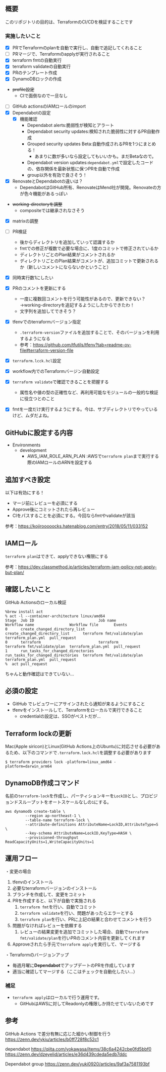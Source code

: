 ## 概要
このリポジトリの目的は、TerraformのCI/CDを検証することです

### 実施したいこと
- [x] PRでTerraformのplanを自動で実行し、自動で追記してくれること
- [ ] PRマージで、Terraformのapplyが実行されること
- [x] terraform fmtの自動実行
- [x] terraform validateの自動実行
- [x] PRのテンプレート作成
- [x] DynamoDBロックの作成
-  ~~profile設定~~
    - CIで面倒なので一旦なし
- [ ] GitHub actionsのIAMロールのimport
- [x] Dependabotの設定
    - [x] 機能確認
        - Dependabot alerts:脆弱性が検知とアラート
        - Dependabot security updates:検知された脆弱性に対するPR自動作成
        - Grouped security updates Beta:自動作成されるPRを1つにまとめる！
            - あまりに数が多いなら設定してもいいかも。まだBetaなので。
        - Dependabot version updates:`dependabot.yml`で設定したコードの、依存関係を最新状態に保つPRを自動で作成
        - group以外を有効で良さそう！
- [x] RenovateとDependabotの違いは？
    - DependabotはGitHub所有、RenovateはMend社が開発。Renovateの方が色々機能があるっぽい
- ~~working-directoryを調整~~
    - compositeでは継承されなさそう
- [x] matrixの調整
- [ ] PR検証
    - 後からディレクトリを追加していって認識するか
    - fmtでの修正が複数で必要な場合に、1度のコミットで修正されているか
    - ディレクトリごとのPlan結果がコメントされるか
    - ディレクトリごとのPlan結果がコメントが、追加コミットで更新されるか（新しいコメントにならないかということ）
- [x] 同時実行数1にしたい
- [x] PRのコメントを更新にする
    - 一度に複数回コメントを行う可能性があるので、更新できない？→working-directoryを追記するようにしたからできたわ！
    - 文字列を追加してできそう？
- [x] tfenvでのterraformバージョン指定
    - `.terraform-version`ファイルを追加することで、そのバージョンを利用するようになる
    - 参考：https://github.com/tfutils/tfenv?tab=readme-ov-file#terraform-version-file
- [x] `terraform.lcck.hcl`設定
- [x] workflow内でのTerraformバージン自動設定
- [x] `terraform validate`で確認できることを把握する
    - 属性名や値の型の正確性など、再利用可能なモジュールの一般的な検証に役立つとのこと
- [x] fmtを一度だけ実行するようにする。今は、サブディレクトリでやっているけど、ムダだよね。


## GitHubに設定する内容
- Environments
    - development
        - AWS_IAM_ROLE_ARN_PLAN :AWSで`terraform plan`まで実行する際のIAMロールのARNを設定する

## 追加すべき設定
以下は有効にする！
- マージ前にレビューを必須にする
- Approve後にコミットされたら再レビュー
- CIをパスすることを必須にする。今回ならfmtやvalidateが該当

参考：https://kojirooooocks.hatenablog.com/entry/2018/05/11/033152

## IAMロール
`terraform plan`はできて、applyできない権限にする

参考：https://dev.classmethod.jp/articles/terraform-iam-policy-not-apply-but-plan/

## 確認したいこと
GitHub Actionsのローカル検証
```
%brew install act
% act -l --container-architecture linux/amd64
Stage  Job ID                             Job name                           Workflow name                Workflow file       Events
0      create_changed_directory_list      create_changed_directory_list      terraform fmt/validate/plan  terraform_plan.yml  pull_request
0      terraform                          terraform                          terraform fmt/validate/plan  terraform_plan.yml  pull_request
1      run_tasks_for_changed_directories  run_tasks_for_changed_directories  terraform fmt/validate/plan  terraform_plan.yml  pull_request
%  act pull_request
```
ちゃんと動作確認はできていない...

## 必須の設定
- GitHub でレビュワーにアサインされたら通知が来るようにすること
- tfenvをインストールして、Terraformをローカルで実行できること
    - credentialの設定は、SSOがベストだが...

## Terraform lockの更新
Mac(Apple siricon)とLinux(GitHub Actions上のUbuntu)に対応させる必要があるため、以下のコマンドで`.terraform.lock.hcl`を調整する必要があります
```
$ terraform providers lock -platform=linux_amd64 -platform=darwin_arm64
```

## DynamoDB作成コマンド
名前の`terraform-lock`を作成し、パーティションキーを`LockID`とし、プロビジョンドスループットをオートスケールなしの`1`にする。
```
aws dynamodb create-table \
         --region ap-northeast-1 \
         --table-name terraform-lock \
         --attribute-definitions AttributeName=LockID,AttributeType=S \
         --key-schema AttributeName=LockID,KeyType=HASH \
         --provisioned-throughput ReadCapacityUnits=1,WriteCapacityUnits=1
```

## 運用フロー
・変更の場合
1. tfenvのインストール
1. 必要なterraformバージョンのインストール
1. ブランチを作成して、変更をコミット
1. PRを作成すると、以下が自動で実施される
    1. `terraform fmt`を行い、自動でコミット
    1. `terraform validate`を行い、問題があったらエラーとする
    1. `terraform plan`を行い、PRに上記の結果と合わせてコメントを行う
1. 問題がなければレビューを依頼する
    1. レビューの結果変更を追加でコミットした場合、自動で`terraform fmt/validate/plan`を行いPRのコメント内容を更新してくれます
1. Approveされたら手元で`terraform apply`を実行して、マージする

・Terraformのバージョンアップ
- 毎週月曜に**Dependabot**でアップデートのPRを作成しています
- 適当に確認してマージする（ここはチェックを自動化したい...）

### 補足
- `terraform apply`はローカルで行う運用です。
    - GitHubはAWSに対してReadonlyの権限しか持たせていないためです

## 参考
GitHub Actions で差分有無に応じた細かい制御を行う
https://zenn.dev/ykiu/articles/b0ff728f8c52c1

dependabot
https://qiita.com/yokawasa/items/38c6a4242cbe0fd5bbf0
https://zenn.dev/dzeyelid/articles/e36d439cdeda5edb7ddc

Dependabot group
https://zenn.dev/yuki0920/articles/9af3a7581193bf